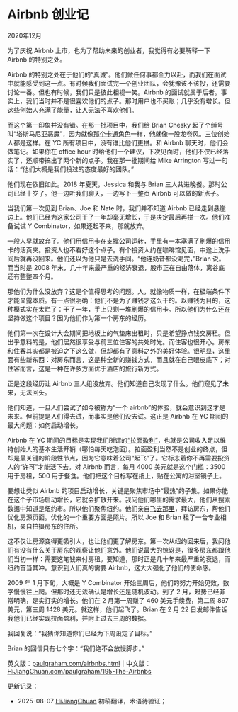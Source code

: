 


# Airbnb 创业记

2020年12月

为了庆祝 Airbnb 上市，也为了帮助未来的创业者，我觉得有必要解释一下 Airbnb 的特别之处。

Airbnb 的特别之处在于他们的“真诚”。他们做任何事都全力以赴，而我们在面试中就能感受到这一点。有时候我们面试完一个创业团队，会犹豫该不该投，还需要讨论一番。但也有时候，我们只是彼此相视一笑。Airbnb 的面试就属于后者。事实上，我们当时并不是很喜欢他们的点子。那时用户也不买账；几乎没有增长。但这些创始人充满了能量，让人无法不喜欢他们。

而这个第一印象并没有错。在那一批项目中，我们给 Brian Chesky 起了个绰号叫“塔斯马尼亚恶魔”，因为就像[那个卡通角色](http://www.youtube.com/watch?v=StG2u5qfFRg&t=2m27s)一样，他就像一股龙卷风。三位创始人都是这样。在 YC 所有项目中，没有谁比他们更拼。和 Airbnb 聊天时，他们会做笔记。如果你在 office hour 时给他们一个建议，下次见面时，他们不仅已经落实了，还顺带搞出了两个新的点子。我在那一批期间给 Mike Arrington 写过一句话：“他们大概是我们投过的态度最好的团队。”

他们现在依旧如此。2018 年夏天，Jessica 和我与 Brian 三人共进晚餐。那时公司已经十岁了。他一边听我们聊天，一边写下一整页 Airbnb 可以做的新点子。

当我们第一次见到 Brian、Joe 和 Nate 时，我们并不知道 Airbnb 已经走到悬崖边上。他们已经为这家公司干了一年却毫无增长，于是决定最后再拼一次。他们准备试试 Y Combinator，如果还起不来，那就放弃。

一般人早就放弃了。他们用信用卡在支撑公司运转，手里有一本塞满了刷爆的信用卡的活页夹。投资人也不看好这个点子。有个投资人约在咖啡馆见面，中途上洗手间后就再没回来。他们还以为他只是去洗手间。“他连奶昔都没喝完，”Brian 说。而当时是 2008 年末，几十年来最严重的经济衰退，股市正在自由落体，离谷底还有整整四个月。

那他们为什么没放弃？这是个值得思考的问题。人，就像物质一样，在极端条件下才能显露本质。有一点很明确：他们不是为了赚钱才这么干的。以赚钱为目的，这种模式实在太烂了：干了一年，手上只剩一堆刷爆的信用卡。所以他们为什么还在坚持做这个项目？因为他们作为第一个房东的经历。

他们第一次在设计大会期间把地板上的气垫床出租时，只是希望挣点钱交房租。但出乎意料的是，他们居然很享受与前三位住客的共处时光。而住客也很开心。房东和住客其实都是被迫之下这么做，但却都有了意料之外的美好体验。很明显，这里面有些新东西：对房东而言，这是种全新的赚钱方式，而且就在自己眼皮底下；对住客而言，这是一种在许多方面优于酒店的旅行新方式。

正是这段经历让 Airbnb 三人组没放弃。他们知道自己发现了什么。他们窥见了未来，无法回头。

他们知道，一旦人们尝试了如今被称为“一个 airbnb”的体验，就会意识到这才是未来。但前提是人们得去试，而事实是他们没去试。这正是 Airbnb 在 YC 期间的最大问题：如何启动增长。

Airbnb 在 YC 期间的目标是实现我们所谓的[“拉面盈利”](https://paulgraham.com/ramenprofitable.html)，也就是公司收入足以维持创始人的基本生活开销（哪怕每天吃泡面）。拉面盈利当然不是创业的终点，但却是最关键的阶段性节点，因为它意味着公司“起飞”了。它标志着你不再需要投资人的“许可”才能活下去。对 Airbnb 而言，每月 4000 美元就是这个门槛：3500 用于房租，500 用于餐食。他们把这个目标写在纸上，贴在公寓的浴室镜子上。

要想让类似 Airbnb 的项目启动增长，关键是聚焦市场中“最热”的子集。如果你能在这个子市场启动增长，它就会扩散开来。我问他们哪里的需求最大，他们从搜索数据中知道是纽约市。所以他们聚焦纽约。他们亲自[飞去那里](https://paulgraham.com/ds.html)，拜访房东，帮他们优化房源页面。优化的一个重要方面是照片。所以 Joe 和 Brian 租了一台专业相机，亲自拍摄房东的住所。

这不仅让房源变得更吸引人，也让他们更了解房东。第一次从纽约回来后，我问他们有没有什么关于房东的观察让他们意外。他们说最大的惊讶是，很多房东都跟他们当初一样：需要这笔钱来付房租。要知道，那时正是几十年来最严重的衰退，而纽约首当其冲。意识到人们真的需要 Airbnb，这大大强化了他们的使命感。

2009 年 1 月下旬，大概是 Y Combinator 开始三周后，他们的努力开始见效，数字慢慢往上爬。但那时还无法确认是增长还是随机波动。到了 2 月，趋势已经非常明确，是实打实的增长。他们在 2 月第一周赚了 460 美元手续费，第二周 897 美元，第三周 1428 美元。就这样，他们起飞了。Brian 在 2 月 22 日发邮件告诉我他们已经实现拉面盈利，并附上过去三周的数据。

我回复说：“我猜你知道你们已经为下周设定了目标。”

Brian 的回信只有七个字：“我们绝不会放慢脚步。”

英文版：[paulgraham.com/airbnbs.html](https://paulgraham.com/airbnbs.html)｜中文版：[HiJiangChuan.com/paulgraham/195-The-Airbnbs](https://hijiangchuan.com/paulgraham/195-The-Airbnbs)



更新记录：
- 2025-08-07 [HiJiangChuan](https://hijiangchuan.com) 初稿翻译，术语待验证；
